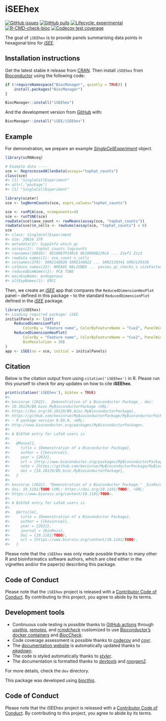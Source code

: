 
<!-- README.md is generated from README.Rmd. Please edit that file -->

# iSEEhex

<!-- badges: start -->

[![GitHub
issues](https://img.shields.io/github/issues/iSEE/iSEEhex)](https://github.com/iSEE/iSEEhex/issues)
[![GitHub
pulls](https://img.shields.io/github/issues-pr/iSEE/iSEEhex)](https://github.com/iSEE/iSEEhex/pulls)
[![Lifecycle:
experimental](https://img.shields.io/badge/lifecycle-experimental-orange.svg)](https://lifecycle.r-lib.org/articles/stages.html#experimental)
[![R-CMD-check-bioc](https://github.com/iSEE/iSEEhex/workflows/R-CMD-check-bioc/badge.svg)](https://github.com/iSEE/iSEEhex/actions)
[![Codecov test
coverage](https://codecov.io/gh/iSEE/iSEEhex/branch/main/graph/badge.svg)](https://app.codecov.io/gh/iSEE/iSEEhex?branch=main)
<!-- badges: end -->

The goal of `iSEEhex` is to provide panels summarising data points in
hexagonal bins for
*[iSEE](https://bioconductor.org/packages/3.15/iSEE)*.

## Installation instructions

Get the latest stable `R` release from
[CRAN](http://cran.r-project.org/). Then install `iSEEhex` from
[Bioconductor](http://bioconductor.org/) using the following code:

``` r
if (!requireNamespace("BiocManager", quietly = TRUE)) {
    install.packages("BiocManager")
}

BiocManager::install("iSEEhex")
```

And the development version from
[GitHub](https://github.com/iSEE/iSEEhex) with:

``` r
BiocManager::install("iSEE/iSEEhex")
```

## Example

For demonstration, we prepare an example
*[SingleCellExperiment](https://bioconductor.org/packages/3.15/SingleCellExperiment)*
object.

``` r
library(scRNAseq)

# Example data ----
sce <- ReprocessedAllenData(assays="tophat_counts")
class(sce)
#> [1] "SingleCellExperiment"
#> attr(,"package")
#> [1] "SingleCellExperiment"

library(scater)
sce <- logNormCounts(sce, exprs_values="tophat_counts")

sce <- runPCA(sce, ncomponents=4)
sce <- runTSNE(sce)
rowData(sce)$ave_count <- rowMeans(assay(sce, "tophat_counts"))
rowData(sce)$n_cells <- rowSums(assay(sce, "tophat_counts") > 0)
sce
#> class: SingleCellExperiment 
#> dim: 20816 379 
#> metadata(2): SuppInfo which_qc
#> assays(2): tophat_counts logcounts
#> rownames(20816): 0610007P14Rik 0610009B22Rik ... Zzef1 Zzz3
#> rowData names(2): ave_count n_cells
#> colnames(379): SRR2140028 SRR2140022 ... SRR2139341 SRR2139336
#> colData names(23): NREADS NALIGNED ... passes_qc_checks_s sizeFactor
#> reducedDimNames(2): PCA TSNE
#> mainExpName: endogenous
#> altExpNames(1): ERCC
```

Then, we create an *[iSEE](https://bioconductor.org/packages/3.15/iSEE)*
app that compares the `ReducedDimensionHexPlot` panel – defined in this
package – to the standard `ReducedDimensionPlot` defined in the
*[iSEE](https://bioconductor.org/packages/3.15/iSEE)* package.

``` r
library(iSEEhex)
#> Loading required package: iSEE
initialPanels <- list(
    ReducedDimensionPlot(
        ColorBy = "Feature name", ColorByFeatureName = "Cux2", PanelWidth = 6L),
    ReducedDimensionHexPlot(
        ColorBy = "Feature name", ColorByFeatureName = "Cux2", PanelWidth = 6L,
        BinResolution = 30)
)
app <- iSEE(se = sce, initial = initialPanels)
```

## Citation

Below is the citation output from using `citation('iSEEhex')` in R.
Please run this yourself to check for any updates on how to cite
**iSEEhex**.

``` r
print(citation('iSEEhex'), bibtex = TRUE)
#> 
#> kevinrue (2022). _Demonstration of a Bioconductor Package_. doi:
#> 10.18129/B9.bioc.MyBioconductorPackage (URL:
#> https://doi.org/10.18129/B9.bioc.MyBioconductorPackage),
#> https://github.com/kevinrue/MyBioconductorPackage/MyBioconductorPackage
#> - R package version 0.99.0, <URL:
#> http://www.bioconductor.org/packages/MyBioconductorPackage>.
#> 
#> A BibTeX entry for LaTeX users is
#> 
#>   @Manual{,
#>     title = {Demonstration of a Bioconductor Package},
#>     author = {{kevinrue}},
#>     year = {2022},
#>     url = {http://www.bioconductor.org/packages/MyBioconductorPackage},
#>     note = {https://github.com/kevinrue/MyBioconductorPackage/MyBioconductorPackage - R package version 0.99.0},
#>     doi = {10.18129/B9.bioc.MyBioconductorPackage},
#>   }
#> 
#> kevinrue (2022). "Demonstration of a Bioconductor Package." _bioRxiv_.
#> doi: 10.1101/TODO (URL: https://doi.org/10.1101/TODO), <URL:
#> https://www.biorxiv.org/content/10.1101/TODO>.
#> 
#> A BibTeX entry for LaTeX users is
#> 
#>   @Article{,
#>     title = {Demonstration of a Bioconductor Package},
#>     author = {{kevinrue}},
#>     year = {2022},
#>     journal = {bioRxiv},
#>     doi = {10.1101/TODO},
#>     url = {https://www.biorxiv.org/content/10.1101/TODO},
#>   }
```

Please note that the `iSEEhex` was only made possible thanks to many
other R and bioinformatics software authors, which are cited either in
the vignettes and/or the paper(s) describing this package.

## Code of Conduct

Please note that the `iSEEhex` project is released with a [Contributor
Code of Conduct](http://bioconductor.org/about/code-of-conduct/). By
contributing to this project, you agree to abide by its terms.

## Development tools

-   Continuous code testing is possible thanks to [GitHub
    actions](https://www.tidyverse.org/blog/2020/04/usethis-1-6-0/)
    through *[usethis](https://CRAN.R-project.org/package=usethis)*,
    *[remotes](https://CRAN.R-project.org/package=remotes)*, and
    *[rcmdcheck](https://CRAN.R-project.org/package=rcmdcheck)*
    customized to use [Bioconductor’s docker
    containers](https://www.bioconductor.org/help/docker/) and
    *[BiocCheck](https://bioconductor.org/packages/3.15/BiocCheck)*.
-   Code coverage assessment is possible thanks to
    [codecov](https://codecov.io/gh) and
    *[covr](https://CRAN.R-project.org/package=covr)*.
-   The [documentation website](http://iSEE.github.io/iSEEhex) is
    automatically updated thanks to
    *[pkgdown](https://CRAN.R-project.org/package=pkgdown)*.
-   The code is styled automatically thanks to
    *[styler](https://CRAN.R-project.org/package=styler)*.
-   The documentation is formatted thanks to
    *[devtools](https://CRAN.R-project.org/package=devtools)* and
    *[roxygen2](https://CRAN.R-project.org/package=roxygen2)*.

For more details, check the `dev` directory.

This package was developed using
*[biocthis](https://bioconductor.org/packages/3.15/biocthis)*.

## Code of Conduct

Please note that the iSEEhex project is released with a [Contributor
Code of Conduct](http://bioconductor.org/about/code-of-conduct/). By
contributing to this project, you agree to abide by its terms.
